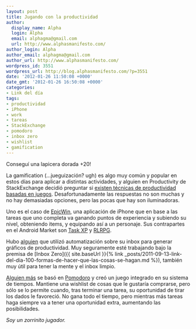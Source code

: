 ```yaml
---
layout: post
title: Jugando con la productividad
author:
  display_name: Alpha
  login: Alpha
  email: alphagma@gmail.com
  url: http://www.alphasmanifesto.com/
author_login: Alpha
author_email: alphagma@gmail.com
author_url: http://www.alphasmanifesto.com/
wordpress_id: 3551
wordpress_url: http://blog.alphasmanifesto.com/?p=3551
date: '2012-01-26 11:50:08 +0000'
date_gmt: '2012-01-26 16:50:08 +0000'
categories:
- Link del día
tags:
- productividad
- iPhone
- work
- tareas
- StackExchange
- pomodoro
- inbox zero
- wishlist
- gamification
---
```


Conseguí una lapicera dorada +20!


La gamification (...jueguización? ugh) es algo muy común y popular en estos días para aplicar a distintas actividades, y alguien en Productivity de StackExchange decidió preguntar si [existen técnicas de productividad basadas en juegos](http://productivity.stackexchange.com/questions/2397/do-game-based-methods-exist). Desafortunadamente las respuestas no son muchas y no hay demasiadas opciones, pero las pocas que hay son iluminadoras.

Uno es el caso de [EpicWin](http://itunes.apple.com/gb/app/epicwin/id372927221?mt=8), una aplicación de iPhone que en base a las tareas que uno completa va ganando puntos de experiencia y subiendo su nivel, obteniendo items, y equipando así a un personaje. Sus contrapartes en el Android Market son [Task XP](https://market.android.com/details?id=com.philipk.taskxp&amp;hl=en) y [RLRPG](https://market.android.com/details?id=com.rlrpg.payed).

Hubo [alguien](http://productivity.stackexchange.com/a/2405/1430) que utilizó automatización sobre su inbox para generar gráficos de productividad. Muy seguramente esté trabajando bajo la premisa de [Inbox Zero]({{ site.baseUrl }}{% link _posts/2011-09-13-link-del-dia-100-formas-de-hacer-que-las-cosas-se-hagan.md %}), también muy útil para tener la mente y el inbox limpio.

[Alguien más](http://productivity.stackexchange.com/a/2418/1430) se basó en [Pomodoro](http://www.pomodorotechnique.com/) y creó un juego integrado en su sistema de tiempos. Mantiene una wishlist de cosas que le gustaría comprarse, pero sólo se lo permite cuando, tras terminar una tarea, su oportunidad de tirar los dados le favoreció. No gana todo el tiempo, pero mientras más tareas haga siempre va a tener una oportunidad extra, aumentando las posibilidades.

_Soy un zorrinito jugador._
